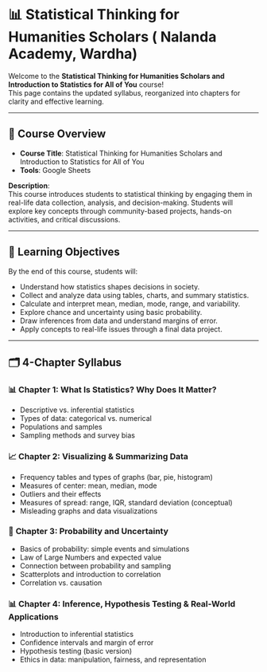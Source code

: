 # 📊 Statistical Thinking for Humanities Scholars ( Nalanda Academy, Wardha) 

Welcome to the **Statistical Thinking for Humanities Scholars and Introduction to Statistics for All of You** course!  
This page contains the updated syllabus, reorganized into chapters for clarity and effective learning.

---

## 📘 Course Overview

- **Course Title**: Statistical Thinking for Humanities Scholars and Introduction to Statistics for All of You  
- **Tools**: Google Sheets

**Description**:  
This course introduces students to statistical thinking by engaging them in real-life data collection, analysis, and decision-making. Students will explore key concepts through community-based projects, hands-on activities, and critical discussions.

---

## 🎯 Learning Objectives

By the end of this course, students will:

- Understand how statistics shapes decisions in society.
- Collect and analyze data using tables, charts, and summary statistics.
- Calculate and interpret mean, median, mode, range, and variability.
- Explore chance and uncertainty using basic probability.
- Draw inferences from data and understand margins of error.
- Apply concepts to real-life issues through a final data project.

---

## 🗂️ 4-Chapter Syllabus

### 📊 **Chapter 1: What Is Statistics? Why Does It Matter?**

- Descriptive vs. inferential statistics  
- Types of data: categorical vs. numerical  
- Populations and samples  
- Sampling methods and survey bias  


### 📈 **Chapter 2: Visualizing & Summarizing Data**

- Frequency tables and types of graphs (bar, pie, histogram)  
- Measures of center: mean, median, mode  
- Outliers and their effects  
- Measures of spread: range, IQR, standard deviation (conceptual)  
- Misleading graphs and data visualizations  



### 🎲 **Chapter 3: Probability and Uncertainty**

- Basics of probability: simple events and simulations  
- Law of Large Numbers and expected value  
- Connection between probability and sampling  
- Scatterplots and introduction to correlation  
- Correlation vs. causation  



### 📊 **Chapter 4: Inference, Hypothesis Testing & Real-World Applications**

- Introduction to inferential statistics  
- Confidence intervals and margin of error  
- Hypothesis testing (basic version)   
- Ethics in data: manipulation, fairness, and representation  

